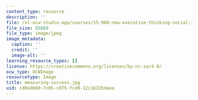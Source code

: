 ```yaml
---
content_type: resource
description: ''
file: /ol-ocw-studio-app/courses/15-960-new-executive-thinking-social-impact-technology-projects-fall-2017-spring-2018/cd0a96607c05c075fc4912c1632bdaea_measuring-success.jpg
file_size: 85669
file_type: image/jpeg
image_metadata:
  caption: ''
  credit: ''
  image-alt: ''
learning_resource_types: []
license: https://creativecommons.org/licenses/by-nc-sa/4.0/
ocw_type: OCWImage
resourcetype: Image
title: measuring-success.jpg
uid: cd0a9660-7c05-c075-fc49-12c1632bdaea
---
```

